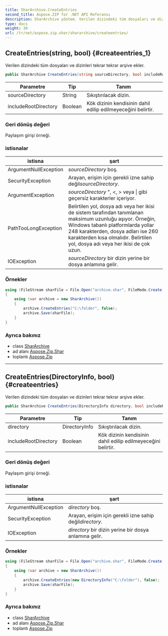 ```yaml
---
title: SharArchive.CreateEntries
second_title: Aspose.ZIP for .NET API Referansı
description: SharArchive yöntem. Verilen dizindeki tüm dosyaları ve dizinleri tekrar tekrar arşive ekler.
type: docs
weight: 30
url: /tr/net/aspose.zip.shar/shararchive/createentries/
---
```

## CreateEntries(string, bool) {#createentries_1}

Verilen dizindeki tüm dosyaları ve dizinleri tekrar tekrar arşive ekler.

```csharp
public SharArchive CreateEntries(string sourceDirectory, bool includeRootDirectory = true)
```

| Parametre | Tip | Tanım |
| --- | --- | --- |
| sourceDirectory | String | Sıkıştırılacak dizin. |
| includeRootDirectory | Boolean | Kök dizinin kendisinin dahil edilip edilmeyeceğini belirtir. |

### Geri dönüş değeri

Paylaşım girişi örneği.

### istisnalar

| istisna | şart |
| --- | --- |
| ArgumentNullException | *sourceDirectory* boş. |
| SecurityException | Arayan, erişim için gerekli izne sahip değil*sourceDirectory*. |
| ArgumentException | *sourceDirectory* ", &lt;, &gt; veya &#x7C; gibi geçersiz karakterler içeriyor. |
| PathTooLongException | Belirtilen yol, dosya adı veya her ikisi de sistem tarafından tanımlanan maksimum uzunluğu aşıyor. Örneğin, Windows tabanlı platformlarda yollar 248 karakterden, dosya adları ise 260 karakterden kısa olmalıdır. Belirtilen yol, dosya adı veya her ikisi de çok uzun. |
| IOException | *sourceDirectory* bir dizin yerine bir dosya anlamına gelir. |

### Örnekler

```csharp
using (FileStream sharFile = File.Open("archive.shar", FileMode.Create))
{
    using (var archive = new SharArchive())
    {
        archive.CreateEntries("C:\folder", false);
        archive.Save(sharFile);
    }
}
```

### Ayrıca bakınız

* class [SharArchive](../)
* ad alanı [Aspose.Zip.Shar](../../shararchive/)
* toplantı [Aspose.Zip](../../../)

---

## CreateEntries(DirectoryInfo, bool) {#createentries}

Verilen dizindeki tüm dosyaları ve dizinleri tekrar tekrar arşive ekler.

```csharp
public SharArchive CreateEntries(DirectoryInfo directory, bool includeRootDirectory = true)
```

| Parametre | Tip | Tanım |
| --- | --- | --- |
| directory | DirectoryInfo | Sıkıştırılacak dizin. |
| includeRootDirectory | Boolean | Kök dizinin kendisinin dahil edilip edilmeyeceğini belirtir. |

### Geri dönüş değeri

Paylaşım girişi örneği.

### istisnalar

| istisna | şart |
| --- | --- |
| ArgumentNullException | *directory* boş. |
| SecurityException | Arayan, erişim için gerekli izne sahip değil*directory*. |
| IOException | *directory* bir dizin yerine bir dosya anlamına gelir. |

### Örnekler

```csharp
using (FileStream sharFile = File.Open("archive.shar", FileMode.Create))
{
    using (var archive = new SharArchive())
    {
        archive.CreateEntries(new DirectoryInfo("C:\folder"), false);
        archive.Save(sharFile);
    }
}
```

### Ayrıca bakınız

* class [SharArchive](../)
* ad alanı [Aspose.Zip.Shar](../../shararchive/)
* toplantı [Aspose.Zip](../../../)


